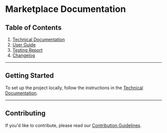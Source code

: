 # Marketplace Documentation

## Table of Contents
1. [Technical Documentation](docs/technical-documentation.md)
2. [User Guide](docs/user-guide.md)
3. [Testing Report](docs/testing-report.md)
4. [Changelog](docs/changelog.md)

---

## Getting Started
To set up the project locally, follow the instructions in the [Technical Documentation](docs/technical-documentation.md).

---

## Contributing
If you'd like to contribute, please read our [Contribution Guidelines](CONTRIBUTING.md).